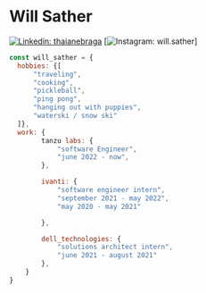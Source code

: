# Will Sather

[![Linkedin: thaianebraga](https://img.shields.io/badge/LinkedIn-0077B5?style=for-the-badge&logo=linkedin&logoColor=white)](https://www.linkedin.com/in/willsather/)
[![Instagram: will.sather](https://img.shields.io/badge/Instagram-E4405F?style=for-the-badge&logo=instagram&logoColor=white)]

```javascript
const will_sather = {
  hobbies: {[
      "traveling",
      "cooking",
      "pickleball",
      "ping pong", 
      "hanging out with puppies",
      "waterski / snow ski"
  ]},
  work: {
        tanzu labs: {
            "software Engineer",
            "june 2022 - now",
        },

        ivanti: {
            "software engineer intern",
            "september 2021 - may 2022",            
            "may 2020 - may 2021"           

        },

        dell_technologies: { 
            "solutions architect intern",
            "june 2021 - august 2021"
        },
    }
}
```
